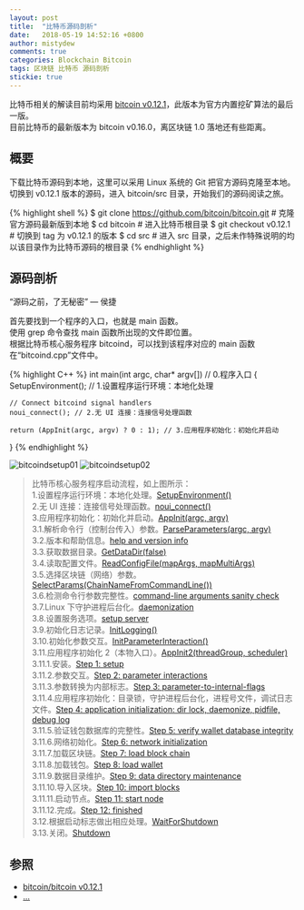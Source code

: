 ```yaml
---
layout: post
title:  "比特币源码剖析"
date:   2018-05-19 14:52:16 +0800
author: mistydew
comments: true
categories: Blockchain Bitcoin
tags: 区块链 比特币 源码剖析
stickie: true
---
```

比特币相关的解读目前均采用 [bitcoin v0.12.1](https://github.com/bitcoin/bitcoin/tree/v0.12.1)，此版本为官方内置挖矿算法的最后一版。<br>
目前比特币的最新版本为 bitcoin v0.16.0，离区块链 1.0 落地还有些距离。

## 概要
下载比特币源码到本地，这里可以采用 Linux 系统的 Git 把官方源码克隆至本地。<br>
切换到 v0.12.1 版本的源码，进入 bitcoin/src 目录，开始我们的源码阅读之旅。

{% highlight shell %}
$ git clone https://github.com/bitcoin/bitcoin.git # 克隆官方源码最新版到本地
$ cd bitcoin # 进入比特币根目录
$ git checkout v0.12.1 # 切换到 tag 为 v0.12.1 的版本
$ cd src # 进入 src 目录，之后未作特殊说明的均以该目录作为比特币源码的根目录
{% endhighlight %}

## 源码剖析
“源码之前，了无秘密” — 侯捷<br>

首先要找到一个程序的入口，也就是 main 函数。<br>
使用 grep 命令查找 main 函数所出现的文件即位置。<br>
根据比特币核心服务程序 bitcoind，可以找到该程序对应的 main 函数在“bitcoind.cpp”文件中。

{% highlight C++ %}
int main(int argc, char* argv[]) // 0.程序入口
{
    SetupEnvironment(); // 1.设置程序运行环境：本地化处理

    // Connect bitcoind signal handlers
    noui_connect(); // 2.无 UI 连接：连接信号处理函数

    return (AppInit(argc, argv) ? 0 : 1); // 3.应用程序初始化：初始化并启动
}
{% endhighlight %}

![bitcoindsetup01](/images/20180519/bitcoindsetup01.png)
![bitcoindsetup02](/images/20180519/bitcoindsetup02.png)

> 比特币核心服务程序启动流程，如上图所示：<br>
> 1.设置程序运行环境：本地化处理。[SetupEnvironment()](/blog/2018/05/bitcoin-source-anatomy-01.html#SetupEnvironment-ref)<br>
> 2.无 UI 连接：连接信号处理函数。[noui_connect()](/blog/2018/05/bitcoin-source-anatomy-01.html#noui_connect-ref)<br>
> 3.应用程序初始化：初始化并启动。[AppInit(argc, argv)](/blog/2018/06/bitcoin-source-anatomy-02.html#AppInit-ref)<br>
> 3.1.解析命令行（控制台传入）参数。[ParseParameters(argc, argv)](/blog/2018/06/bitcoin-source-anatomy-02.html#ParseParameters-ref)<br>
> 3.2.版本和帮助信息。[help and version info](/blog/2018/06/bitcoin-source-anatomy-02.html#HelpVersionInfo-ref)<br>
> 3.3.获取数据目录。[GetDataDir(false)](/blog/2018/06/bitcoin-source-anatomy-03.html#GetDataDir-ref)<br>
> 3.4.读取配置文件。[ReadConfigFile(mapArgs, mapMultiArgs)](/blog/2018/06/bitcoin-source-anatomy-03.html#ReadConfigFile-ref)<br>
> 3.5.选择区块链（网络）参数。[SelectParams(ChainNameFromCommandLine())](/blog/2018/06/bitcoin-source-anatomy-03.html#SelectParams-ref)<br>
> 3.6.检测命令行参数完整性。[command-line arguments sanity check](/blog/2018/06/bitcoin-source-anatomy-03.html#Command-line-ref)<br>
> 3.7.Linux 下守护进程后台化。[daemonization](/blog/2018/06/bitcoin-source-anatomy-03.html#Daemon-ref)<br>
> 3.8.设置服务选项。[setup server](/blog/2018/06/bitcoin-source-anatomy-03.html#Server-ref)<br>
> 3.9.初始化日志记录。[InitLogging()](/blog/2018/06/bitcoin-source-anatomy-04.html#InitLogging-ref)<br>
> 3.10.初始化参数交互。[InitParameterInteraction()](/blog/2018/06/bitcoin-source-anatomy-04.html#InitParameterInteraction-ref)<br>
> 3.11.应用程序初始化 2（本物入口）。[AppInit2(threadGroup, scheduler)](/blog/2018/06/bitcoin-source-anatomy-04.html#AppInit2-ref)<br>
> 3.11.1.安装。[Step 1: setup](/blog/2018/06/bitcoin-source-anatomy-04.html#Step01-ref)<br>
> 3.11.2.参数交互。[Step 2: parameter interactions](/blog/2018/06/bitcoin-source-anatomy-04.html#Step02-ref)<br>
> 3.11.3.参数转换为内部标志。[Step 3: parameter-to-internal-flags](/blog/2018/06/bitcoin-source-anatomy-05.html#Step03-ref)<br>
> 3.11.4.应用程序初始化：目录锁，守护进程后台化，进程号文件，调试日志文件。[Step 4: application initialization: dir lock, daemonize, pidfile, debug log](/blog/2018/06/bitcoin-source-anatomy-05.html#Step04-ref)<br>
> 3.11.5.验证钱包数据库的完整性。[Step 5: verify wallet database integrity](/blog/2018/08/bitcoin-source-anatomy-11.html#Step05-ref)<br>
> 3.11.6.网络初始化。[Step 6: network initialization](/blog/2018/08/bitcoin-source-anatomy-12.html#Step06-ref)<br>
> 3.11.7.加载区块链。[Step 7: load block chain](/blog/2018/08/bitcoin-source-anatomy-13.html#Step07-ref)<br>
> 3.11.8.加载钱包。[Step 8: load wallet](/blog/2018/08/bitcoin-source-anatomy-14.html#Step08-ref)<br>
> 3.11.9.数据目录维护。[Step 9: data directory maintenance](/blog/2018/09/bitcoin-source-anatomy-15.html#Step09-ref)<br>
> 3.11.10.导入区块。[Step 10: import blocks](/blog/2018/09/bitcoin-source-anatomy-15.html#Step10-ref)<br>
> 3.11.11.启动节点。[Step 11: start node](/blog/2018/09/bitcoin-source-anatomy-16.html#Step11-ref)<br>
> 3.11.12.完成。[Step 12: finished]()<br>
> 3.12.根据启动标志做出相应处理。[WaitForShutdown]()<br>
> 3.13.关闭。[Shutdown]()

## 参照
* [bitcoin/bitcoin v0.12.1](https://github.com/bitcoin/bitcoin/tree/v0.12.1)
* [...](https://github.com/mistydew/blockchain)
